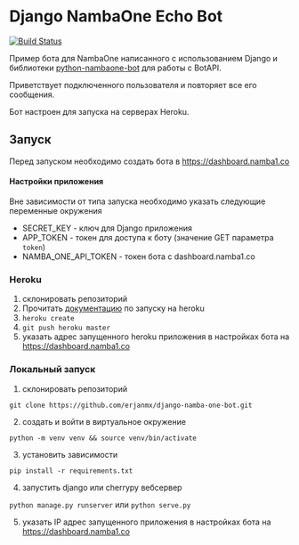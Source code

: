 # Django NambaOne Echo Bot

[![Build Status](https://travis-ci.org/erjanmx/django-nambaone-echo-bot.svg?branch=master)](https://travis-ci.org/erjanmx/django-nambaone-echo-bot)

Пример бота для NambaOne написанного с использованием Django и библиотеки [python-nambaone-bot](https://github.com/erjanmx/python-nambaone-bot) для работы с BotAPI.

Приветствует подключенного пользователя и повторяет все его сообщения.

Бот настроен для запуска на серверах Heroku.

## Запуск

Перед запуском необходимо создать бота в https://dashboard.namba1.co

#### Настройки приложения

Вне зависимости от типа запуска необходимо указать следующие переменные окружения

- SECRET_KEY - ключ для Django приложения
- APP_TOKEN - токен для доступа к боту (значение GET параметра `token`)
- NAMBA_ONE_API_TOKEN - токен бота с dashboard.namba1.co

### Heroku

1. склонировать репозиторий
2. Прочитать [документацию](https://devcenter.heroku.com/articles/git) по запуску на heroku 
3. `heroku create`
4. `git push heroku master`
5. указать адрес запущенного heroku приложения в настройках бота на https://dashboard.namba1.co

### Локальный запуск

1. склонировать репозиторий

`git clone https://github.com/erjanmx/django-namba-one-bot.git`

2. создать и войти в виртуальное окружение

`python -m venv venv && source venv/bin/activate`

3. установить зависимости

`pip install -r requirements.txt`

4. запустить django или cherrypy вебсервер

`python manage.py runserver` или `python serve.py`

5. указать IP адрес запущенного приложения в настройках бота на https://dashboard.namba1.co
